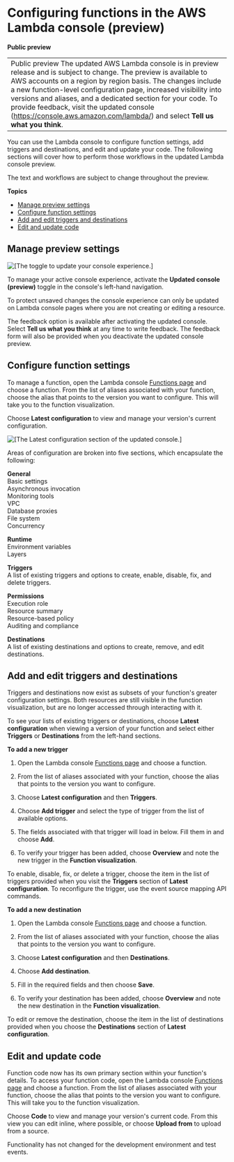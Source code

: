 # Configuring functions in the AWS Lambda console \(preview\)<a name="configuration-preview"></a>


**Public preview**  

|  | 
| --- |
| Public preview The updated AWS Lambda console is in preview release and is subject to change\. The preview is available to AWS accounts on a region by region basis\.  The changes include a new function\-level configuration page, increased visibility into versions and aliases, and a dedicated section for your code\. To provide feedback, visit the updated console \([https://console\.aws\.amazon\.com/lambda/](https://console.aws.amazon.com/lambda/)\) and select **Tell us what you think**\. | 

 You can use the Lambda console to configure function settings, add triggers and destinations, and edit and update your code\. The following sections will cover how to perform those workflows in the updated Lambda console preview\.

The text and workflows are subject to change throughout the preview\.

**Topics**
+ [Manage preview settings](#configuration-preview-manage)
+ [Configure function settings](#configuration-preview-settings)
+ [Add and edit triggers and destinations](#configuration-preview-triggers)
+ [Edit and update code](#configuration-preview-code)

## Manage preview settings<a name="configuration-preview-manage"></a>

![\[The toggle to update your console experience.\]](http://docs.aws.amazon.com/lambda/latest/dg/images/sidebar.png)

To manage your active console experience, activate the **Updated console \(preview\)** toggle in the console's left\-hand navigation\.

To protect unsaved changes the console experience can only be updated on Lambda console pages where you are not creating or editing a resource\.

The feedback option is available after activating the updated console\. Select **Tell us what you think** at any time to write feedback\. The feedback form will also be provided when you deactivate the updated console preview\. 

## Configure function settings<a name="configuration-preview-settings"></a>

To manage a function, open the Lambda console [Functions page](https://console.aws.amazon.com/lambda/home#/functions) and choose a function\. From the list of aliases associated with your function, choose the alias that points to the version you want to configure\. This will take you to the function visualization\.

Choose **Latest configuration** to view and manage your version's current configuration\. 

![\[The Latest configuration section of the updated console.\]](http://docs.aws.amazon.com/lambda/latest/dg/images/latest-config.png)

Areas of configuration are broken into five sections, which encapsulate the following:

**General**  
Basic settings  
Asynchronous invocation  
Monitoring tools  
VPC  
Database proxies  
File system  
Concurrency

**Runtime**  
Environment variables  
Layers

**Triggers**  
A list of existing triggers and options to create, enable, disable, fix, and delete triggers\.

**Permissions**  
Execution role   
Resource summary  
Resource\-based policy  
Auditing and compliance

**Destinations**  
A list of existing destinations and options to create, remove, and edit destinations\. 

## Add and edit triggers and destinations<a name="configuration-preview-triggers"></a>

Triggers and destinations now exist as subsets of your function's greater configuration settings\. Both resources are still visible in the function visualization, but are no longer accessed through interacting with it\.

To see your lists of existing triggers or destinations, choose **Latest configuration** when viewing a version of your function and select either **Triggers** or **Destinations** from the left\-hand sections\. 

**To add a new trigger**

1. Open the Lambda console [Functions page](https://console.aws.amazon.com/lambda/home#/functions) and choose a function\.

1. From the list of aliases associated with your function, choose the alias that points to the version you want to configure\. 

1. Choose **Latest configuration** and then **Triggers**\.

1. Choose **Add trigger** and select the type of trigger from the list of available options\.

1. The fields associated with that trigger will load in below\. Fill them in and choose **Add**\. 

1. To verify your trigger has been added, choose **Overview** and note the new trigger in the **Function visualization**\.

To enable, disable, fix, or delete a trigger, choose the item in the list of triggers provided when you visit the **Triggers** section of **Latest configuration**\. To reconfigure the trigger, use the event source mapping API commands\.

**To add a new destination**

1. Open the Lambda console [Functions page](https://console.aws.amazon.com/lambda/home#/functions) and choose a function\.

1. From the list of aliases associated with your function, choose the alias that points to the version you want to configure\. 

1. Choose **Latest configuration** and then **Destinations**\.

1. Choose **Add destination**\.

1. Fill in the required fields and then choose **Save**\. 

1. To verify your destination has been added, choose **Overview** and note the new destination in the **Function visualization**\.

To edit or remove the destination, choose the item in the list of destinations provided when you choose the **Destinations** section of **Latest configuration**\.

## Edit and update code<a name="configuration-preview-code"></a>

Function code now has its own primary section within your function's details\. To access your function code, open the Lambda console [Functions page](https://console.aws.amazon.com/lambda/home#/functions) and choose a function\. From the list of aliases associated with your function, choose the alias that points to the version you want to configure\. This will take you to the function visualization\.

Choose **Code** to view and manage your version's current code\. From this view you can edit inline, where possible, or choose **Upload from** to upload from a source\. 

Functionality has not changed for the development environment and test events\.